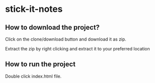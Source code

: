 # stick-it-notes

## How to download the project?

Click on the clone/download button and download it as zip.

Extract the zip by right clicking and extract it to your preferred location

## How to run the project

Double click index.html file.
